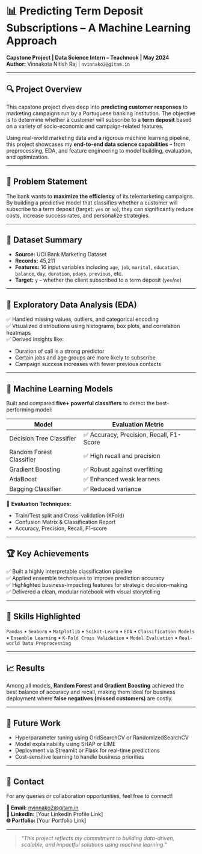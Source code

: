 # 📊 Predicting Term Deposit Subscriptions – A Machine Learning Approach  
**Capstone Project | Data Science Intern – Teachnook | May 2024**  
**Author:** Vinnakota Nitish Raj | `nvinnako2@gitam.in`

---

## 🔍 Project Overview

This capstone project dives deep into **predicting customer responses** to marketing campaigns run by a Portuguese banking institution. The objective is to determine whether a customer will subscribe to a **term deposit** based on a variety of socio-economic and campaign-related features.

Using real-world marketing data and a rigorous machine learning pipeline, this project showcases my **end-to-end data science capabilities** – from preprocessing, EDA, and feature engineering to model building, evaluation, and optimization.

---

## 🎯 Problem Statement

The bank wants to **maximize the efficiency** of its telemarketing campaigns. By building a predictive model that classifies whether a customer will subscribe to a term deposit (target: `yes` or `no`), they can significantly reduce costs, increase success rates, and personalize strategies.

---

## 📁 Dataset Summary

- **Source:** UCI Bank Marketing Dataset  
- **Records:** 45,211  
- **Features:** 16 input variables including `age`, `job`, `marital`, `education`, `balance`, `day`, `duration`, `pdays`, `previous`, etc.  
- **Target:** `y` – whether the client subscribed to a term deposit (`yes`/`no`)

---

## 🔬 Exploratory Data Analysis (EDA)

✅ Handled missing values, outliers, and categorical encoding  
✅ Visualized distributions using histograms, box plots, and correlation heatmaps  
✅ Derived insights like:
- Duration of call is a strong predictor
- Certain jobs and age groups are more likely to subscribe
- Campaign success increases with fewer previous contacts

---

## 🧠 Machine Learning Models

Built and compared **five+ powerful classifiers** to detect the best-performing model:

| Model                     | Evaluation Metric |
|--------------------------|------------------|
| Decision Tree Classifier | ✅ Accuracy, Precision, Recall, F1-Score |
| Random Forest Classifier | ✅ High recall and precision |
| Gradient Boosting        | ✅ Robust against overfitting |
| AdaBoost                 | ✅ Enhanced weak learners |
| Bagging Classifier       | ✅ Reduced variance |

📌 **Evaluation Techniques:**
- Train/Test split and Cross-validation (KFold)
- Confusion Matrix & Classification Report
- Accuracy, Precision, Recall, F1-score

---

## 🏆 Key Achievements

✅ Built a highly interpretable classification pipeline  
✅ Applied ensemble techniques to improve prediction accuracy  
✅ Highlighted business-impacting features for strategic decision-making  
✅ Delivered a clean, modular notebook with visual storytelling

---

## 📌 Skills Highlighted

`Pandas` • `Seaborn` • `Matplotlib` • `Scikit-Learn` • `EDA` • `Classification Models` • `Ensemble Learning` • `K-Fold Cross Validation` • `Model Evaluation` • `Real-world Data Preprocessing`

---

## 📈 Results

Among all models, **Random Forest and Gradient Boosting** achieved the best balance of accuracy and recall, making them ideal for business deployment where **false negatives (missed customers)** are costly.

---

## 🚀 Future Work

- Hyperparameter tuning using GridSearchCV or RandomizedSearchCV  
- Model explainability using SHAP or LIME  
- Deployment via Streamlit or Flask for real-time predictions  
- Cost-sensitive learning to handle business priorities

---

## 📮 Contact

For any queries or collaboration opportunities, feel free to connect!

**📧 Email:** nvinnako2@gitam.in  
**🔗 LinkedIn:** [Your LinkedIn Profile Link]  
**🌐 Portfolio:** [Your Portfolio Link]

---

> *“This project reflects my commitment to building data-driven, scalable, and impactful solutions using machine learning.”*
